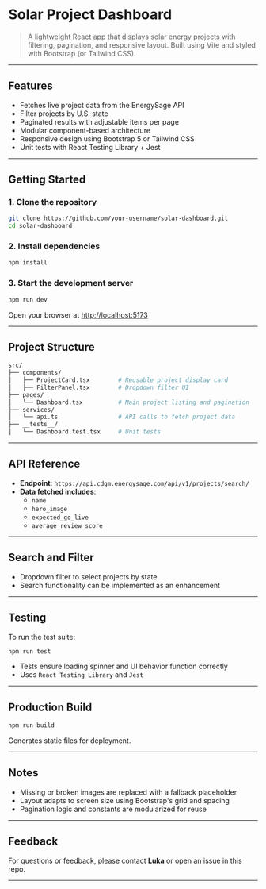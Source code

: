 # Solar Project Dashboard

> A lightweight React app that displays solar energy projects with filtering, pagination, and responsive layout. Built using Vite and styled with Bootstrap (or Tailwind CSS).

---

## Features

- Fetches live project data from the EnergySage API
- Filter projects by U.S. state
- Paginated results with adjustable items per page
- Modular component-based architecture
- Responsive design using Bootstrap 5 or Tailwind CSS
- Unit tests with React Testing Library + Jest

---

## Getting Started

### 1. Clone the repository

```bash
git clone https://github.com/your-username/solar-dashboard.git
cd solar-dashboard
```

### 2. Install dependencies

```bash
npm install
```

### 3. Start the development server

```bash
npm run dev
```

Open your browser at [http://localhost:5173](http://localhost:5173)

---

## Project Structure

```bash
src/
├── components/
│   ├── ProjectCard.tsx        # Reusable project display card
│   ├── FilterPanel.tsx        # Dropdown filter UI
├── pages/
│   └── Dashboard.tsx          # Main project listing and pagination
├── services/
│   └── api.ts                 # API calls to fetch project data
├── __tests__/
│   └── Dashboard.test.tsx     # Unit tests
```

---

## API Reference

- **Endpoint**: `https://api.cdgm.energysage.com/api/v1/projects/search/`
- **Data fetched includes**:
  - `name`
  - `hero_image`
  - `expected_go_live`
  - `average_review_score`

---

## Search and Filter

- Dropdown filter to select projects by state
- Search functionality can be implemented as an enhancement

---

## Testing

To run the test suite:

```bash
npm run test
```

- Tests ensure loading spinner and UI behavior function correctly
- Uses `React Testing Library` and `Jest`

---

## Production Build

```bash
npm run build
```

Generates static files for deployment.

---

## Notes

- Missing or broken images are replaced with a fallback placeholder
- Layout adapts to screen size using Bootstrap's grid and spacing
- Pagination logic and constants are modularized for reuse

---

## Feedback

For questions or feedback, please contact **Luka** or open an issue in this repo.

---
